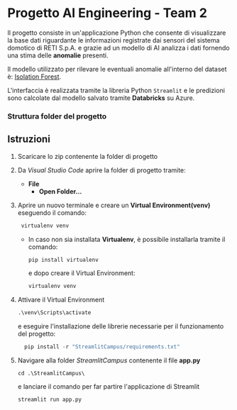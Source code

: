 # Progetto AI Engineering - Team 2

Il progetto consiste in un'applicazione Python che consente di visualizzare la base dati riguardante le informazioni registrate dai sensori del sistema domotico di RETI S.p.A. e grazie ad un modello di AI analizza i dati fornendo una stima delle **anomalie** presenti.

Il modello utilizzato per rilevare le eventuali anomalie all'interno del dataset è: [Isolation Forest](https://scikit-learn.org/stable/modules/generated/sklearn.ensemble.IsolationForest.html#sklearn.ensemble.IsolationForest).

L'interfaccia è realizzata tramite la libreria Python `Streamlit` e le predizioni sono calcolate dal modello salvato tramite **Databricks** su Azure.

### Struttura folder del progetto

## Istruzioni

1. Scaricare lo zip contenente la folder di progetto

2. Da _Visual Studio Code_ aprire la folder di progetto tramite:
   - **File**
     - **Open Folder...**

3. Aprire un nuovo terminale e creare un **Virtual Environment(venv)** eseguendo il comando:

   ```python
    virtualenv venv
   ```
  
   - In caso non sia installata **Virtualenv**, è possibile installarla tramite il comando:
  
     ```python
     pip install virtualenv
     ```
     e dopo creare il Virtual Environment:
     
     ```python
     virtualenv venv
     ```

4. Attivare il Virtual Environment

   ```python
   .\venv\Scripts\activate
   ```
   
   e eseguire l'installazione delle librerie necessarie per il funzionamento del progetto:
   
   ```python
     pip install -r "StreamlitCampus/requirements.txt"
   ```
   
5. Navigare alla folder _StreamlitCampus_ contenente il file **app.py**

   ```shell
   cd .\StreamlitCampus\
   ```
   e lanciare il comando per far partire l'applicazione di Streamlit
   
   ```python
   streamlit run app.py
   ```
